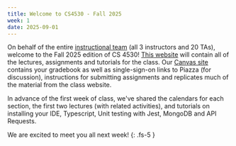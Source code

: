 ```yaml
---
title: Welcome to CS4530 - Fall 2025 
week: 1
date: 2025-09-01
---
```


On behalf of the entire [instructional team](https://neu-se.github.io/CS4530-Fall-2025/staff) (all 3 instructors and 20 TAs), welcome to the Fall 2025 edition of CS 4530! [This website](https://neu-se.github.io/CS4530-Fall-2025/) will contain all of the lectures, assignments and tutorials for the class. Our [Canvas site](https://northeastern.instructure.com/courses/225864) contains your gradebook as well as single-sign-on links to Piazza (for discussion), instructions for submitting assignments and replicates much of the material from the class website.

In advance of the first week of class, we've shared the calendars for each section, the first two lectures (with related activities), and tutorials on installing your IDE, Typescript, Unit testing with Jest, MongoDB and API Requests. 

We are excited to meet you all next week!
{: .fs-5 }
